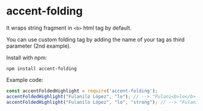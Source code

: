 # accent-folding

It wraps string fragment in `<b>` html tag by default. 

You can use custom folding tag by adding the name of your tag as third parameter (2nd example).

Install with npm:

```shell
npm install accent-folding
```

Example code:

```js
const accentFoldedHighlight = require('accent-folding');
accentFoldedHighlight("Fulanilo López", "lo"); // --> "Fulani<b>lo</b> <b>Ló</b>pez"
accentFoldedHighlight("Fulanilo López", "lo", "strong"); // --> "Fulani<strong>lo</strong> <strong>Ló</strong>pez"
```
